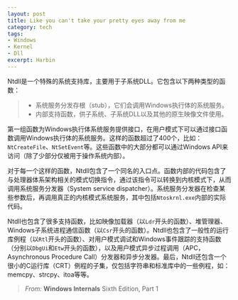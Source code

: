 ```yaml
---
layout: post
title: Like you can't take your pretty eyes away from me
category: tech
tags:
- Windows
- Kernel
- Dll
excerpt: Harbin
---
```



Ntdll是一个特殊的系统支持库，主要用于子系统DLL。它包含以下两种类型的函数：
> - 系统服务分发存根（stub），它们会调用Windows执行体的系统服务。
> - 内部支持函数，供子系统、子系统DLL以及其他的原生映像文件使用。

第一组函数为Windows执行体系统服务提供接口，在用户模式下可以通过接口函数调用Windows执行体的系统服务。这样的函数超过了400个，比如：`NtCreateFile`、`NtSetEvent`等。这些函数中的大部分都可以通过Windows API来访问（除了少部分仅被用于操作系统内部）。    

对于每一个这样的函数，Ntdll包含了一个同名的入口点。函数内部的代码包含了与处理器体系架构相关的模式切换指令，通过该指令可以转换到内核模式下，从而调用系统服务分发器（System service dispatcher）。系统服务分发器在检查某些参数后，再调用真正的内核模式系统服务，其中包括`Ntoskrnl.exe`内部的实际代码。    

Ntdll也包含了很多支持函数，比如映像加载器（以`Ldr`开头的函数）、堆管理器、Windows子系统进程通信函数（以`Csr`开头的函数）。Ntdll也包含了一般性的运行库例程（以`Rtl`开头的函数）、对用户模式调试和Windows事件跟踪的支持函数（分别以`DbgUi`和`Etw`开头的函数），以及用户模式异步过程调用（APC，Asynchronous Procedure Call）分发器和异步分发器。最后，Ntdll还包含一个很小的C运行库（CRT）例程的子集，仅包括字符串和标准库中的一些例程，如：memcpy、strcpy、itoa等等。

> *From:*  **Windows Internals** Sixth Edition, Part 1 